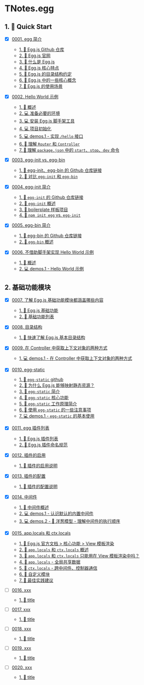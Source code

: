 # TNotes.egg


## 1. 🚀 Quick Start

- [x] [0001. egg 简介](https://tdahuyou.github.io/TNotes.egg/notes/0001.%20egg%20%E7%AE%80%E4%BB%8B/README) <!-- [locale](./notes/0001.%20egg%20%E7%AE%80%E4%BB%8B/README) -->  
  - [1. 🔗 Egg.js Github 仓库](https://tdahuyou.github.io/TNotes.egg/notes/0001.%20egg%20%E7%AE%80%E4%BB%8B/README#1--eggjs-github-仓库)
  - [2. 🔗 Egg.js 官网](https://tdahuyou.github.io/TNotes.egg/notes/0001.%20egg%20%E7%AE%80%E4%BB%8B/README#2--eggjs-官网)
  - [3. 📒 什么是 Egg.js](https://tdahuyou.github.io/TNotes.egg/notes/0001.%20egg%20%E7%AE%80%E4%BB%8B/README#3--什么是-eggjs)
  - [4. 📒 Egg.js 核心特点](https://tdahuyou.github.io/TNotes.egg/notes/0001.%20egg%20%E7%AE%80%E4%BB%8B/README#4--eggjs-核心特点)
  - [5. 📒 Egg.js 的目录结构约定](https://tdahuyou.github.io/TNotes.egg/notes/0001.%20egg%20%E7%AE%80%E4%BB%8B/README#5--eggjs-的目录结构约定)
  - [6. 📒 Egg.js 中的一些核心概念](https://tdahuyou.github.io/TNotes.egg/notes/0001.%20egg%20%E7%AE%80%E4%BB%8B/README#6--eggjs-中的一些核心概念)
  - [7. 📒 Egg.js 的使用场景](https://tdahuyou.github.io/TNotes.egg/notes/0001.%20egg%20%E7%AE%80%E4%BB%8B/README#7--eggjs-的使用场景)
  

- [x] [0002. Hello World 示例](https://tdahuyou.github.io/TNotes.egg/notes/0002.%20Hello%20World%20%E7%A4%BA%E4%BE%8B/README) <!-- [locale](./notes/0002.%20Hello%20World%20%E7%A4%BA%E4%BE%8B/README) -->  
  - [1. 📒 概述](https://tdahuyou.github.io/TNotes.egg/notes/0002.%20Hello%20World%20%E7%A4%BA%E4%BE%8B/README#1--概述)
  - [2. 💻 准备必要的环境](https://tdahuyou.github.io/TNotes.egg/notes/0002.%20Hello%20World%20%E7%A4%BA%E4%BE%8B/README#2--准备必要的环境)
  - [3. 💻 安装 Egg.js 脚手架工具](https://tdahuyou.github.io/TNotes.egg/notes/0002.%20Hello%20World%20%E7%A4%BA%E4%BE%8B/README#3--安装-eggjs-脚手架工具)
  - [4. 💻 项目初始化](https://tdahuyou.github.io/TNotes.egg/notes/0002.%20Hello%20World%20%E7%A4%BA%E4%BE%8B/README#4--项目初始化)
  - [5. 💻 demos.1 - 实现 `/hello` 接口](https://tdahuyou.github.io/TNotes.egg/notes/0002.%20Hello%20World%20%E7%A4%BA%E4%BE%8B/README#5--demos1---实现-hello-接口)
  - [6. 📒 理解 `Router` 和 `Controller`](https://tdahuyou.github.io/TNotes.egg/notes/0002.%20Hello%20World%20%E7%A4%BA%E4%BE%8B/README#6--理解-router-和-controller)
  - [7. 📒 理解 `package.json` 中的 `start`、`stop`、`dev` 命令](https://tdahuyou.github.io/TNotes.egg/notes/0002.%20Hello%20World%20%E7%A4%BA%E4%BE%8B/README#7--理解-packagejson-中的-startstopdev-命令)
  

- [x] [0003. egg-init vs. egg-bin](https://tdahuyou.github.io/TNotes.egg/notes/0003.%20egg-init%20vs.%20egg-bin/README) <!-- [locale](./notes/0003.%20egg-init%20vs.%20egg-bin/README) -->  
  - [1. 🔗 egg-init、egg-bin 的 Github 仓库链接](https://tdahuyou.github.io/TNotes.egg/notes/0003.%20egg-init%20vs.%20egg-bin/README#1--egg-initegg-bin-的-github-仓库链接)
  - [2. 📒 对比 `egg-init` 和 `egg-bin`](https://tdahuyou.github.io/TNotes.egg/notes/0003.%20egg-init%20vs.%20egg-bin/README#2--对比-egg-init-和-egg-bin)
  

- [x] [0004. egg-init 简介](https://tdahuyou.github.io/TNotes.egg/notes/0004.%20egg-init%20%E7%AE%80%E4%BB%8B/README) <!-- [locale](./notes/0004.%20egg-init%20%E7%AE%80%E4%BB%8B/README) -->  
  - [1. 🔗 `egg-init` 的 Github 仓库链接](https://tdahuyou.github.io/TNotes.egg/notes/0004.%20egg-init%20%E7%AE%80%E4%BB%8B/README#1--egg-init-的-github-仓库链接)
  - [2. 📒 `egg-init` 概述](https://tdahuyou.github.io/TNotes.egg/notes/0004.%20egg-init%20%E7%AE%80%E4%BB%8B/README#2--egg-init-概述)
  - [3. 📒 boilerplate 样板项目](https://tdahuyou.github.io/TNotes.egg/notes/0004.%20egg-init%20%E7%AE%80%E4%BB%8B/README#3--boilerplate-样板项目)
  - [4. 📒 `npm init egg` vs. `egg-init`](https://tdahuyou.github.io/TNotes.egg/notes/0004.%20egg-init%20%E7%AE%80%E4%BB%8B/README#4--npm-init-egg-vs-egg-init)
  

- [x] [0005. egg-bin 简介](https://tdahuyou.github.io/TNotes.egg/notes/0005.%20egg-bin%20%E7%AE%80%E4%BB%8B/README) <!-- [locale](./notes/0005.%20egg-bin%20%E7%AE%80%E4%BB%8B/README) -->  
  - [1. 🔗 egg-bin 的 Github 仓库链接](https://tdahuyou.github.io/TNotes.egg/notes/0005.%20egg-bin%20%E7%AE%80%E4%BB%8B/README#1--egg-bin-的-github-仓库链接)
  - [2. 📒 `egg-bin` 概述](https://tdahuyou.github.io/TNotes.egg/notes/0005.%20egg-bin%20%E7%AE%80%E4%BB%8B/README#2--egg-bin-概述)
  

- [x] [0006. 不借助脚手架实现 Hello World 示例](https://tdahuyou.github.io/TNotes.egg/notes/0006.%20%E4%B8%8D%E5%80%9F%E5%8A%A9%E8%84%9A%E6%89%8B%E6%9E%B6%E5%AE%9E%E7%8E%B0%20Hello%20World%20%E7%A4%BA%E4%BE%8B/README) <!-- [locale](./notes/0006.%20%E4%B8%8D%E5%80%9F%E5%8A%A9%E8%84%9A%E6%89%8B%E6%9E%B6%E5%AE%9E%E7%8E%B0%20Hello%20World%20%E7%A4%BA%E4%BE%8B/README) -->  
  - [1. 📒 概述](https://tdahuyou.github.io/TNotes.egg/notes/0006.%20%E4%B8%8D%E5%80%9F%E5%8A%A9%E8%84%9A%E6%89%8B%E6%9E%B6%E5%AE%9E%E7%8E%B0%20Hello%20World%20%E7%A4%BA%E4%BE%8B/README#1--概述)
  - [2. 💻 demos.1 - Hello World 示例](https://tdahuyou.github.io/TNotes.egg/notes/0006.%20%E4%B8%8D%E5%80%9F%E5%8A%A9%E8%84%9A%E6%89%8B%E6%9E%B6%E5%AE%9E%E7%8E%B0%20Hello%20World%20%E7%A4%BA%E4%BE%8B/README#2--demos1---hello-world-示例)
  

## 2. 基础功能模块

- [x] [0007. 了解 Egg.js 基础功能模块都涵盖哪些内容](https://tdahuyou.github.io/TNotes.egg/notes/0007.%20%E4%BA%86%E8%A7%A3%20Egg.js%20%E5%9F%BA%E7%A1%80%E5%8A%9F%E8%83%BD%E6%A8%A1%E5%9D%97%E9%83%BD%E6%B6%B5%E7%9B%96%E5%93%AA%E4%BA%9B%E5%86%85%E5%AE%B9/README) <!-- [locale](./notes/0007.%20%E4%BA%86%E8%A7%A3%20Egg.js%20%E5%9F%BA%E7%A1%80%E5%8A%9F%E8%83%BD%E6%A8%A1%E5%9D%97%E9%83%BD%E6%B6%B5%E7%9B%96%E5%93%AA%E4%BA%9B%E5%86%85%E5%AE%B9/README) -->  
  - [1. 🔗 Egg.js 基础功能](https://tdahuyou.github.io/TNotes.egg/notes/0007.%20%E4%BA%86%E8%A7%A3%20Egg.js%20%E5%9F%BA%E7%A1%80%E5%8A%9F%E8%83%BD%E6%A8%A1%E5%9D%97%E9%83%BD%E6%B6%B5%E7%9B%96%E5%93%AA%E4%BA%9B%E5%86%85%E5%AE%B9/README#1--eggjs-基础功能)
  - [2. 📒 基础功能列表](https://tdahuyou.github.io/TNotes.egg/notes/0007.%20%E4%BA%86%E8%A7%A3%20Egg.js%20%E5%9F%BA%E7%A1%80%E5%8A%9F%E8%83%BD%E6%A8%A1%E5%9D%97%E9%83%BD%E6%B6%B5%E7%9B%96%E5%93%AA%E4%BA%9B%E5%86%85%E5%AE%B9/README#2--基础功能列表)
  

- [x] [0008. 目录结构](https://tdahuyou.github.io/TNotes.egg/notes/0008.%20%E7%9B%AE%E5%BD%95%E7%BB%93%E6%9E%84/README) <!-- [locale](./notes/0008.%20%E7%9B%AE%E5%BD%95%E7%BB%93%E6%9E%84/README) -->  
  - [1. 📒 快速了解 Egg.js 基本目录结构](https://tdahuyou.github.io/TNotes.egg/notes/0008.%20%E7%9B%AE%E5%BD%95%E7%BB%93%E6%9E%84/README#1--快速了解-eggjs-基本目录结构)
  

- [x] [0009. 在 Controller 中获取上下文对象的两种方式](https://tdahuyou.github.io/TNotes.egg/notes/0009.%20%E5%9C%A8%20Controller%20%E4%B8%AD%E8%8E%B7%E5%8F%96%E4%B8%8A%E4%B8%8B%E6%96%87%E5%AF%B9%E8%B1%A1%E7%9A%84%E4%B8%A4%E7%A7%8D%E6%96%B9%E5%BC%8F/README) <!-- [locale](./notes/0009.%20%E5%9C%A8%20Controller%20%E4%B8%AD%E8%8E%B7%E5%8F%96%E4%B8%8A%E4%B8%8B%E6%96%87%E5%AF%B9%E8%B1%A1%E7%9A%84%E4%B8%A4%E7%A7%8D%E6%96%B9%E5%BC%8F/README) -->  
  - [1. 💻 demos.1 - 在 Controller 中获取上下文对象的两种方式](https://tdahuyou.github.io/TNotes.egg/notes/0009.%20%E5%9C%A8%20Controller%20%E4%B8%AD%E8%8E%B7%E5%8F%96%E4%B8%8A%E4%B8%8B%E6%96%87%E5%AF%B9%E8%B1%A1%E7%9A%84%E4%B8%A4%E7%A7%8D%E6%96%B9%E5%BC%8F/README#1--demos1---在-controller-中获取上下文对象的两种方式)
  

- [x] [0010. egg-static](https://tdahuyou.github.io/TNotes.egg/notes/0010.%20egg-static/README) <!-- [locale](./notes/0010.%20egg-static/README) -->  
  - [1. 🔗 `egg-static` github](https://tdahuyou.github.io/TNotes.egg/notes/0010.%20egg-static/README#1--egg-static-github)
  - [2. 🤔 为什么 Egg.js 能够映射静态资源？](https://tdahuyou.github.io/TNotes.egg/notes/0010.%20egg-static/README#2--为什么-eggjs-能够映射静态资源)
  - [3. 📒 `egg-static` 简介](https://tdahuyou.github.io/TNotes.egg/notes/0010.%20egg-static/README#3--egg-static-简介)
  - [4. 📒 `egg-static` 核心功能](https://tdahuyou.github.io/TNotes.egg/notes/0010.%20egg-static/README#4--egg-static-核心功能)
  - [5. 📒 `egg-static` 工作原理简介](https://tdahuyou.github.io/TNotes.egg/notes/0010.%20egg-static/README#5--egg-static-工作原理简介)
  - [6. 📒 使用 `egg-static` 的一些注意事项](https://tdahuyou.github.io/TNotes.egg/notes/0010.%20egg-static/README#6--使用-egg-static-的一些注意事项)
  - [7. 💻 demos.1 - `egg-static` 的基本使用](https://tdahuyou.github.io/TNotes.egg/notes/0010.%20egg-static/README#7--demos1---egg-static-的基本使用)
  

- [x] [0011. egg 插件列表](https://tdahuyou.github.io/TNotes.egg/notes/0011.%20egg%20%E6%8F%92%E4%BB%B6%E5%88%97%E8%A1%A8/README) <!-- [locale](./notes/0011.%20egg%20%E6%8F%92%E4%BB%B6%E5%88%97%E8%A1%A8/README) -->  
  - [1. 🔗 Egg.js 插件列表](https://tdahuyou.github.io/TNotes.egg/notes/0011.%20egg%20%E6%8F%92%E4%BB%B6%E5%88%97%E8%A1%A8/README#1--eggjs-插件列表)
  - [2. 📒 Egg.js 插件命名规范](https://tdahuyou.github.io/TNotes.egg/notes/0011.%20egg%20%E6%8F%92%E4%BB%B6%E5%88%97%E8%A1%A8/README#2--eggjs-插件命名规范)
  

- [x] [0012. 插件的启用](https://tdahuyou.github.io/TNotes.egg/notes/0012.%20%E6%8F%92%E4%BB%B6%E7%9A%84%E5%90%AF%E7%94%A8/README) <!-- [locale](./notes/0012.%20%E6%8F%92%E4%BB%B6%E7%9A%84%E5%90%AF%E7%94%A8/README) -->  
  - [1. 📒 插件的启用说明](https://tdahuyou.github.io/TNotes.egg/notes/0012.%20%E6%8F%92%E4%BB%B6%E7%9A%84%E5%90%AF%E7%94%A8/README#1--插件的启用说明)
  

- [x] [0013. 插件的配置](https://tdahuyou.github.io/TNotes.egg/notes/0013.%20%E6%8F%92%E4%BB%B6%E7%9A%84%E9%85%8D%E7%BD%AE/README) <!-- [locale](./notes/0013.%20%E6%8F%92%E4%BB%B6%E7%9A%84%E9%85%8D%E7%BD%AE/README) -->  
  - [1. 📒 插件的配置说明](https://tdahuyou.github.io/TNotes.egg/notes/0013.%20%E6%8F%92%E4%BB%B6%E7%9A%84%E9%85%8D%E7%BD%AE/README#1--插件的配置说明)
  

- [x] [0014. 中间件](https://tdahuyou.github.io/TNotes.egg/notes/0014.%20%E4%B8%AD%E9%97%B4%E4%BB%B6/README) <!-- [locale](./notes/0014.%20%E4%B8%AD%E9%97%B4%E4%BB%B6/README) -->  
  - [1. 📒 中间件概述](https://tdahuyou.github.io/TNotes.egg/notes/0014.%20%E4%B8%AD%E9%97%B4%E4%BB%B6/README#1--中间件概述)
  - [2. 💻 demos.1 - 认识默认的内置中间件](https://tdahuyou.github.io/TNotes.egg/notes/0014.%20%E4%B8%AD%E9%97%B4%E4%BB%B6/README#2--demos1---认识默认的内置中间件)
  - [3. 💻 demos.2 - 🧅 洋葱模型 - 理解中间件的执行顺序](https://tdahuyou.github.io/TNotes.egg/notes/0014.%20%E4%B8%AD%E9%97%B4%E4%BB%B6/README#3--demos2----洋葱模型---理解中间件的执行顺序)
  

- [x] [0015. app.locals 和 ctx.locals](https://tdahuyou.github.io/TNotes.egg/notes/0015.%20app.locals%20%E5%92%8C%20ctx.locals/README) <!-- [locale](./notes/0015.%20app.locals%20%E5%92%8C%20ctx.locals/README) -->  
  - [1. 🔗 Egg.js 官方文档 > 核心功能 > View 模板渲染](https://tdahuyou.github.io/TNotes.egg/notes/0015.%20app.locals%20%E5%92%8C%20ctx.locals/README#1--eggjs-官方文档--核心功能--view-模板渲染)
  - [2. 📒 `app.locals` 和 `ctx.locals` 概述](https://tdahuyou.github.io/TNotes.egg/notes/0015.%20app.locals%20%E5%92%8C%20ctx.locals/README#2--applocals-和-ctxlocals-概述)
  - [3. 🤔 `app.locals` 和 `ctx.locals` 只能用在 View 模板渲染中吗？](https://tdahuyou.github.io/TNotes.egg/notes/0015.%20app.locals%20%E5%92%8C%20ctx.locals/README#3--applocals-和-ctxlocals-只能用在-view-模板渲染中吗)
  - [4. 📒 `app.locals` - 全局共享数据](https://tdahuyou.github.io/TNotes.egg/notes/0015.%20app.locals%20%E5%92%8C%20ctx.locals/README#4--applocals---全局共享数据)
  - [5. 📒 `ctx.locals` - 跨中间件、控制器通信](https://tdahuyou.github.io/TNotes.egg/notes/0015.%20app.locals%20%E5%92%8C%20ctx.locals/README#5--ctxlocals---跨中间件控制器通信)
  - [6. 📒 自定义模块](https://tdahuyou.github.io/TNotes.egg/notes/0015.%20app.locals%20%E5%92%8C%20ctx.locals/README#6--自定义模块)
  - [7. 📒 最佳实践建议](https://tdahuyou.github.io/TNotes.egg/notes/0015.%20app.locals%20%E5%92%8C%20ctx.locals/README#7--最佳实践建议)
  

- [ ] [0016. xxx](https://tdahuyou.github.io/TNotes.egg/notes/0016.%20xxx/README) <!-- [locale](./notes/0016.%20xxx/README) -->  
  - [1. 📒 title](https://tdahuyou.github.io/TNotes.egg/notes/0016.%20xxx/README#1--title)
  

- [ ] [0017. xxx](https://tdahuyou.github.io/TNotes.egg/notes/0017.%20xxx/README) <!-- [locale](./notes/0017.%20xxx/README) -->  
  - [1. 📒 title](https://tdahuyou.github.io/TNotes.egg/notes/0017.%20xxx/README#1--title)
  

- [ ] [0018. xxx](https://tdahuyou.github.io/TNotes.egg/notes/0018.%20xxx/README) <!-- [locale](./notes/0018.%20xxx/README) -->  
  - [1. 📒 title](https://tdahuyou.github.io/TNotes.egg/notes/0018.%20xxx/README#1--title)
  

- [ ] [0019. xxx](https://tdahuyou.github.io/TNotes.egg/notes/0019.%20xxx/README) <!-- [locale](./notes/0019.%20xxx/README) -->  
  - [1. 📒 title](https://tdahuyou.github.io/TNotes.egg/notes/0019.%20xxx/README#1--title)
  

- [ ] [0020. xxx](https://tdahuyou.github.io/TNotes.egg/notes/0020.%20xxx/README) <!-- [locale](./notes/0020.%20xxx/README) -->  
  - [1. 📒 title](https://tdahuyou.github.io/TNotes.egg/notes/0020.%20xxx/README#1--title)
  
